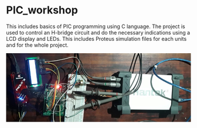 # PIC_workshop
This includes basics of PIC programming using C language.
The project is used to control an H-bridge circuit and do the necessary indications using a LCD display and LEDs.
This includes Proteus simulation files for each units and for the whole project.

![Implementation](https://github.com/tharinduSamare/PIC_workshop/blob/main/implementation.jpg)
